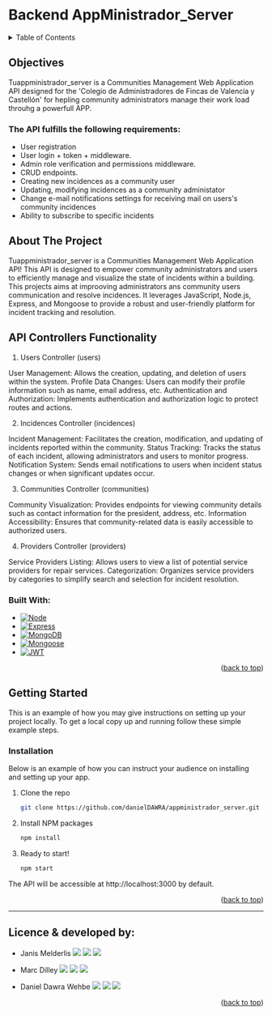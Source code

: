 # Backend AppMinistrador_Server

<!-- TABLE OF CONTENTS -->
<details>
  <summary>Table of Contents</summary>
  <ol>
      <li><a href="#objectives">Objectives</a></li>
      <li><a href="#about-the-project">About The Project</a></li>
      <li><a href="#api-controllers-functionality">API Controllers Functionality</a></li>
      <li><a href="#installation">Installation</a></li>
      <li><a href="#licence-&-developed-by:">Licence & developed by:</a></li>
  </ol>
</details>

<!-- ABOUT THE OBJECTIVES -->

## Objectives
 Tuappministrador_server is a Communities Management Web Application API designed for the 'Colegio de Administradores de Fincas de Valencia y Castellón' for hepling community administrators manage their work load throuhg a powerfull APP.

### The API fulfills the following requirements:

 <ul>
    <li>User registration </li>
    <li>User login + token + middleware.</a></li>
    <li>Admin role verification and permissions middleware.</a></li>
    <li>CRUD endpoints.</a></li>
    <li>Creating new incidences as a community user</a></li>
    <li>Updating, modifying incidences as a community administator</a></li>
    <li>Change e-mail notifications settings for receiving mail on users's community incidences</a></li>
    <li>Ability to subscribe to specific incidents</li>
  </ul>


 <!-- ABOUT THE PROJECT -->

## About The Project

  Tuappministrador_server is a Communities Management Web Application API! This API is designed to empower community administrators and users to efficiently manage and visualize the state of incidents within a building. This projects aims at improoving administrators ans community users communication and resolve incidences. It leverages JavaScript, Node.js, Express, and Mongoose to provide a robust and user-friendly platform for incident tracking and resolution.

## API Controllers Functionality
1. Users Controller (users)

User Management: Allows the creation, updating, and deletion of users within the system.
Profile Data Changes: Users can modify their profile information such as name, email address, etc.
Authentication and Authorization: Implements authentication and authorization logic to protect routes and actions.

2. Incidences Controller (incidences)

Incident Management: Facilitates the creation, modification, and updating of incidents reported within the community.
Status Tracking: Tracks the status of each incident, allowing administrators and users to monitor progress.
Notification System: Sends email notifications to users when incident status changes or when significant updates occur.

3. Communities Controller (communities)

Community Visualization: Provides endpoints for viewing community details such as contact information for the president, address, etc.
Information Accessibility: Ensures that community-related data is easily accessible to authorized users.

4. Providers Controller (providers)

Service Providers Listing: Allows users to view a list of potential service providers for repair services.
Categorization: Organizes service providers by categories to simplify search and selection for incident resolution.

 ### Built With:

* [![Node][Node.JS]][Node.JS-url]
* [![Express][Express.js]][Express.js-url]
* [![MongoDB][MongoDB]][MongoDB-url]
* [![Mongoose][Mongoose]][Mongoose-url]
* [![JWT][JWT]][JWT-url]


<p align="right">(<a href="#backend-appministrador_server">back to top</a>)</p>

<!-- GETTING STARTED -->

## Getting Started

This is an example of how you may give instructions on setting up your project locally.
To get a local copy up and running follow these simple example steps.


### Installation

Below is an example of how you can instruct your audience on installing and setting up your app.

1. Clone the repo
   ```sh
   git clone https://github.com/danielDAWRA/appministrador_server.git
   ```
2. Install NPM packages
   ```sh
   npm install
   ```
3. Ready to start!
    ```sh
    npm start
    ```
The API will be accessible at http://localhost:3000 by default.

<p align="right">(<a href="#backend-appministrador_server">back to top</a>)</p>


<!-- CONTACT -->
---

## Licence & developed by:

  <p align="center">

- Janis Melderlis
<a href = "mailto:jaanmeld8@gmail.com"><img src="https://img.shields.io/badge/-Gmail-%23333?style=for-the-badge&logo=gmail&logoColor=white" target="_blank"></a>
<a href="https://www.linkedin.com/in/jm-24095226/" target="_blank"><img src="https://img.shields.io/badge/-LinkedIn-%230077B5?style=for-the-badge&logo=linkedin&logoColor=white" target="_blank"></a>
<a href="https://github.com/jaanmeld" target="_blank"><img src="https://img.shields.io/badge/github-%23121011.svg?style=for-the-badge&logo=github&logoColor=white" target="_blank"></a>

- Marc Dilley
<a href = "mailto:dilley.marc@gmail.com"><img src="https://img.shields.io/badge/-Gmail-%23333?style=for-the-badge&logo=gmail&logoColor=white" target="_blank"></a>
<a href="https://www.linkedin.com/in/marc-dilley-288407a1/" target="_blank"><img src="https://img.shields.io/badge/-LinkedIn-%230077B5?style=for-the-badge&logo=linkedin&logoColor=white" target="_blank"></a>
<a href="https://github.com/nuinn" target="_blank"><img src="https://img.shields.io/badge/github-%23121011.svg?style=for-the-badge&logo=github&logoColor=white" target="_blank"></a>

- Daniel Dawra Wehbe
<a href = "mailto:dawra.daniel@gmail.com"><img src="https://img.shields.io/badge/-Gmail-%23333?style=for-the-badge&logo=gmail&logoColor=white" target="_blank"></a>
<a href="http://linkedin.com/in/daniel-dawra-944465167" target="_blank"><img src="https://img.shields.io/badge/-LinkedIn-%230077B5?style=for-the-badge&logo=linkedin&logoColor=white" target="_blank"></a>
<a href="https://github.com/danielDAWRA" target="_blank"><img src="https://img.shields.io/badge/github-%23121011.svg?style=for-the-badge&logo=github&logoColor=white" target="_blank"></a>
</p>

<p align="right">(<a href="#backend-project-colaboratech">back to top</a>)</p>


<!-- MARKDOWN LINKS & IMAGES -->
<!-- https://www.markdownguide.org/basic-syntax/#reference-style-links -->

[linkedin-shield]: https://img.shields.io/badge/-LinkedIn-black.svg?style=for-the-badge&logo=linkedin&colorB=555
[linkedin-url]: https://linkedin.com/in/frances-morales
[HTML5]: https://img.shields.io/badge/html5-%23E34F26.svg?style=for-the-badge&logo=html5&logoColor=white
[HTML5-url]: https://developer.mozilla.org/en-US/docs/Glossary/HTML5
[CSS3]: https://img.shields.io/badge/css3-%231572B6.svg?style=for-the-badge&logo=css3&logoColor=white
[CSS3-url]: https://developer.mozilla.org/en-US/docs/Web/CSS
[JS]: https://img.shields.io/badge/javascript-%23323330.svg?style=for-the-badge&logo=javascript&logoColor=%23F7DF1E
[JS-url]: https://developer.mozilla.org/en-US/docs/Web/JavaScript
[Bootstrap]: https://img.shields.io/badge/bootstrap-%238511FA.svg?style=for-the-badge&logo=bootstrap&logoColor=white
[Bootstrap-url]: https://getbootstrap.com/
[MySQL]: https://img.shields.io/badge/mysql-%2300f.svg?style=for-the-badge&logo=mysql&logoColor=white
[MySQL-url]: https://www.mysql.com/
[Sequelize]: https://img.shields.io/badge/Sequelize-52B0E7?style=for-the-badge&logo=Sequelize&logoColor=white
[Sequelize-url]: https://sequelize.org/
[Next.js]: https://img.shields.io/badge/next.js-000000?style=for-the-badge&logo=nextdotjs&logoColor=white
[Next-url]: https://nextjs.org/
[React.js]: https://img.shields.io/badge/React-20232A?style=for-the-badge&logo=react&logoColor=61DAFB
[React-url]: https://reactjs.org/
[Vue.js]: https://img.shields.io/badge/Vue.js-35495E?style=for-the-badge&logo=vuedotjs&logoColor=4FC08D
[Vue-url]: https://vuejs.org/
[Angular.io]: https://img.shields.io/badge/Angular-DD0031?style=for-the-badge&logo=angular&logoColor=white
[Angular-url]: https://angular.io/
[JWT]: https://img.shields.io/badge/JWT-black?style=for-the-badge&logo=JSON%20web%20tokens
[JWT-url]: https://jwt.io/
[Vercel]: https://img.shields.io/badge/vercel-%23000000.svg?style=for-the-badge&logo=vercel&logoColor=white
[Vercel-url]: https://vercel.com/
[MongoDB]: https://img.shields.io/badge/MongoDB-%234ea94b.svg?style=for-the-badge&logo=mongodb&logoColor=white
[MongoDB-url]: https://www.mongodb.com/es
[Swagger]: https://img.shields.io/badge/-Swagger-%23Clojure?style=for-the-badge&logo=swagger&logoColor=white
[Express.js]: https://img.shields.io/badge/express.js-%23404d59.svg?style=for-the-badge&logo=express&logoColor=%2361DAFB
[GitHub]: https://img.shields.io/badge/github-%23121011.svg?style=for-the-badge&logo=github&logoColor=white
[Mongoose]: https://img.shields.io/badge/Mongoose-880000.svg?style=for-the-badge&logo=Mongoose&logoColor=white
[Swagger-url]: https://swagger.io/
[Mongoose-url]: https://mongoosejs.com/
[Express.js-url]: https://expressjs.com/
[Node.JS]: https://img.shields.io/badge/node.js-6DA55F?style=for-the-badge&logo=node.js&logoColor=white
[Node.JS-url]: https://nodejs.org/en/
[SASS]: https://img.shields.io/badge/SASS-pink?style=for-the-badge&logo=SASS&logoColor=white
[SASS-url]: https://sass-lang.com/
[React]: https://img.shields.io/badge/React-219ebc?style=for-the-badge&logo=React&typoColor=fedcba&logoColor=white
[React-url]: https://es.reactjs.org/
[Postman]: https://img.shields.io/badge/Postman-FF6C37?style=for-the-badge&logo=postman&logoColor=white
[Postman-url]: https://www.postman.com/
